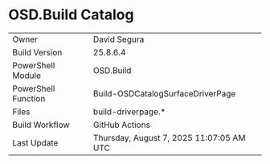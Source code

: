 ﻿# OSD.Build Catalog

| | |
|-|-|
| Owner | David Segura |
| Build Version | 25.8.6.4 |
| PowerShell Module | OSD.Build |
| PowerShell Function | Build-OSDCatalogSurfaceDriverPage |
| Files | build-driverpage.* |
| Build Workflow | GitHub Actions |
| Last Update | Thursday, August 7, 2025 11:07:05 AM UTC |
